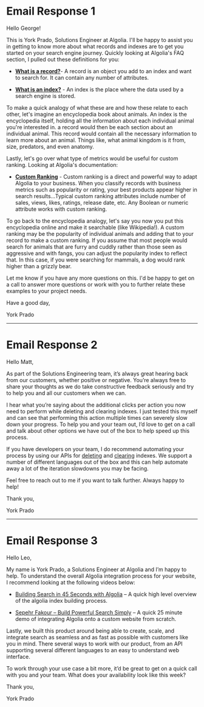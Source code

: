# Email Response 1

Hello George!


This is York Prado, Solutions Engineer at Algolia. I'll be happy to assist you in getting to know more about what records and indexes are to get you started on your search engine journey. Quickly looking at Algolia's FAQ section, I pulled out these definitions for you:

 

* [**What is a record?**](https://www.algolia.com/doc/faq/basics/what-is-a-record/)- A record is an object you add to an index and want to search for. It can contain any number of attributes.

* [**What is an index?**](https://www.algolia.com/doc/faq/basics/what-is-an-index/) - An index is the place where the data used by a search engine is stored.

 

To make a quick analogy of what these are and how these relate to each other, let's imagine an encyclopedia book about animals. An index is the encyclopedia itself, holding all the information about each individual animal you're interested in. a record would then be each section about an individual animal. This record would contain all the necessary information to learn more about an animal. Things like, what animal kingdom is it from, size, predators, and even anatomy.

 

Lastly, let's go over what type of metrics would be useful for custom ranking. Looking at Algolia's documentation:

 

* [**Custom Ranking**](https://www.algolia.com/doc/guides/managing-results/must-do/custom-ranking/) - Custom ranking is a direct and powerful way to adapt Algolia to your business. When you classify records with business metrics such as popularity or rating, your best products appear higher in search results...Typical custom ranking attributes include number of sales, views, likes, ratings, release date, etc. Any Boolean or numeric attribute works with custom ranking.

 

To go back to the encyclopedia analogy, let's say you now you put this encyclopedia online and make it searchable (like Wikipedia!). A custom ranking may be the popularity of individual animals and adding that to your record to make a custom ranking. If you assume that most people would search for animals that are furry and cuddly rather than those seen as aggressive and with fangs, you can adjust the popularity index to reflect that. In this case, if you were searching for mammals, a dog would rank higher than a grizzly bear.

 

Let me know if you have any more questions on this. I'd be happy to get on a call to answer more questions or work with you to further relate these examples to your project needs.

 

Have a good day,

 

York Prado

 

 ---

 # Email Response 2

Hello Matt,

 

As part of the Solutions Engineering team, it’s always great hearing back from our customers, whether positive or negative. You’re always free to share your thoughts as we do take constructive feedback seriously and try to help you and all our customers when we can.

 

I hear what you’re saying about the additional clicks per action you now need to perform while deleting and clearing indexes. I just tested this myself and can see that performing this action multiple times can severely slow down your progress. To help you and your team out, I’d love to get on a call and talk about other options we have out of the box to help speed up this process.

 

If you have developers on your team, I do recommend automating your process by using our APIs for [deleting](https://www.algolia.com/doc/api-reference/api-methods/delete-index/) and [clearing](https://www.algolia.com/doc/api-reference/api-methods/clear-objects/?language=javascript) indexes. We support a number of different languages out of the box and this can help automate away a lot of the iteration slowdowns you may be facing.

 

Feel free to reach out to me if you want to talk further. Always happy to help!

Thank you,

York Prado

 

 

 ---

 # Email Response 3

Hello Leo,

 

My name is York Prado, a Solutions Engineer at Algolia and I’m happy to help. To understand the overall Algolia integration process for your website, I recommend looking at the following videos below:

 

* [Building Search in 45 Seconds with Algolia](https://www.youtube.com/watch?v=IYY5RM1sBC0) – A quick high level overview of the algolia index building process.

* [Sepehr Fakour – Build Powerful Search Simply]( https://www.youtube.com/watch?v=jQ4lhYevBy0) – A quick 25 minute demo of integrating Algolia onto a custom website from scratch.

 

Lastly, we built this product around being able to create, scale, and integrate search as seamless and as fast as possible with customers like you in mind. There several ways to work with our product, from an API supporting several different languages to an easy to understand web interface.

 

To work through your use case a bit more, it’d be great to get on a quick call with you and your team. What does your availability look like this week?

Thank you,

York Prado